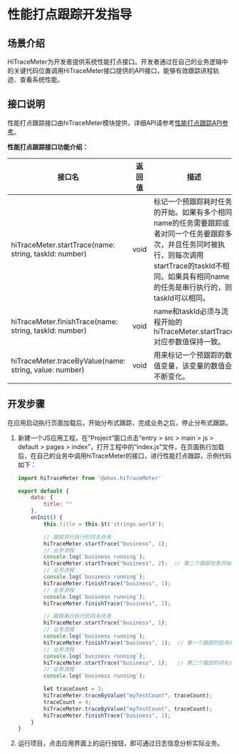 # 性能打点跟踪开发指导

## 场景介绍

HiTraceMeter为开发者提供系统性能打点接口。开发者通过在自己的业务逻辑中的关键代码位置调用HiTraceMeter接口提供的API接口，能够有效跟踪进程轨迹、查看系统性能。

## 接口说明
 
性能打点跟踪接口由hiTraceMeter模块提供，详细API请参考[性能打点跟踪API参考](../reference/apis/js-apis-hitracemeter.md)。

**性能打点跟踪接口功能介绍：**

| 接口名                                                                       | 返回值    | 描述         |
| ---------------------------------------------------------------------------- | --------- | ------------ |
| hiTraceMeter.startTrace(name: string, taskId: number) | void      | 标记一个预跟踪耗时任务的开始。如果有多个相同name的任务需要跟踪或者对同一个任务要跟踪多次，并且任务同时被执行，则每次调用startTrace的taskId不相同。如果具有相同name的任务是串行执行的，则taskId可以相同。 |
| hiTraceMeter.finishTrace(name: string, taskId: number)                       | void      | name和taskId必须与流程开始的hiTraceMeter.startTrace对应参数值保持一致。 |
| hiTraceMeter.traceByValue(name: string, value: number)                       | void      | 用来标记一个预跟踪的数值变量，该变量的数值会不断变化。|

## 开发步骤

在应用启动执行页面加载后，开始分布式跟踪，完成业务之后，停止分布式跟踪。

1. 新建一个JS应用工程，在“Project”窗口点击“entry > src > main > js > default > pages > index”，打开工程中的“index.js”文件，在页面执行加载后，在自己的业务中调用hiTraceMeter的接口，进行性能打点跟踪，示例代码如下：

   ```js
   import hiTraceMeter from '@ohos.hiTraceMeter'

   export default {
       data: {
           title: ""
       },
       onInit() {
           this.title = this.$t('strings.world');

           // 跟踪并行执行的同名任务
           hiTraceMeter.startTrace("business", 1);
           // 业务流程
           console.log(`business running`);
           hiTraceMeter.startTrace("business", 2);  // 第二个跟踪任务开始，同时第一个跟踪的同名任务还没结束，出现了并行执行，对应接口的taskId需要不同。
           // 业务流程
           console.log(`business running`);
           hiTraceMeter.finishTrace("business", 1);
           // 业务流程
           console.log(`business running`);
           hiTraceMeter.finishTrace("business", 2);

           // 跟踪串行执行的同名任务
           hiTraceMeter.startTrace("business", 1);
           // 业务流程
           console.log(`business running`);
           hiTraceMeter.finishTrace("business", 1);  // 第一个跟踪的任务结束
           // 业务流程
           console.log(`business running`);
           hiTraceMeter.startTrace("business", 1);   // 第二个跟踪的同名任务开始，同名的待跟踪任务串行执行。
           // 业务流程
           console.log(`business running`);

           let traceCount = 3;
           hiTraceMeter.traceByValue("myTestCount", traceCount);
           traceCount = 4;
           hiTraceMeter.traceByValue("myTestCount", traceCount);
           hiTraceMeter.finishTrace("business", 1);
       }
   }
   ```

2. 运行项目，点击应用界面上的运行按钮，即可通过日志信息分析实际业务。


